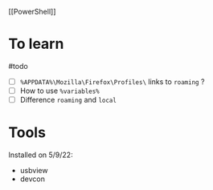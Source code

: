[[PowerShell]]

# To learn
#todo
- [ ] `%APPDATA%\Mozilla\Firefox\Profiles\` links to `roaming` ?
- [ ] How to use `%variables%`
- [ ] Difference `roaming` and `local`

# Tools
Installed on 5/9/22:
- usbview
- devcon


